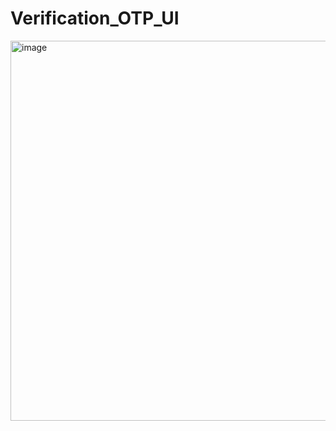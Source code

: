 # Verification_OTP_UI

<img width="608" alt="image" src="https://github.com/Khushibhatnagar/Verification_OTP_UI/assets/74890882/f6788a6c-7a5b-4c89-b19d-d5c984e1e0de">
